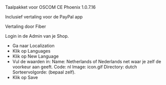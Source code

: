 Taalpakket voor OSCOM CE Phoenix 1.0.7.16

Inclusief vertaling voor de PayPal app

Vertaling door Fiber

Login in de Admin van je Shop.
- Ga naar Localization 
- Klik op Languages
- Klik op New Language
- Vul de waarden in:
  Name: Netherlands of Nederlands net waar je zelf de voorkeur aan geeft.
  Code: nl
  Image: icon.gif
  Directory: dutch
  Sorteervolgorde: (bepaal zelf).
- Klik op Save
